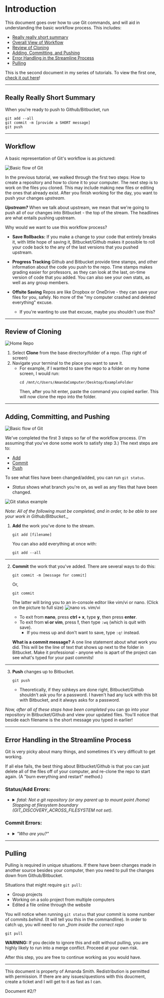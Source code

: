 # Introduction
This document goes over how to use Git commands, and will aid in understanding the basic workflow process. This includes:
* [Really really short summary](#H0)
* [Overall View of Workflow](#H1)
* [Review of Cloning](#H2)
* [Adding, Committing, and Pushing](#H3)
* [Error Handling in the Streamline Process](#H4)
* [Pulling](#H5)

This is the second document in my series of tutorials. To view the first one, [check it out here](https://github.com/amsmite001/tutorials-csci/blob/master/Bitbucket_Tutorials/Bitbucket_IntroREADME.md)!

---
## <a name = "H0"></a> Really Really Short Summary
When you're ready to push to Github/Bitbucket, run
```
git add --all
git commit -m [provide a SHORT message]
git push
```

---
## <a name = "H1"></a>Workflow
A basic representation of Git's workflow is as pictured:

![Basic flow of Git](./Pictures/gitBasicFlow.jpg)

In the previous tutorial, we walked through the first two steps: How to create a repository and how to clone it to your computer. The next step is to work on the files you cloned. This may include making new files or editing the ones that already exist. After you finish working for the day, you want to push your changes _upstream_.

<b>_Upstream?_</b> When we talk about upstream, we mean that we're going to push all of our changes into Bitbucket - the top of the stream. The headlines are what entails pushing upstream.

Why would we want to use this workflow process?
* __Save Rollbacks:__ If you make a change to your code that entirely breaks it, with little hope of saving it, Bitbucket/Github makes it possible to roll your code back to the any of the last versions that you pushed upstream.

* __Progress Tracking__ Github and Bitbucket provide time stamps, and other information about the code you push to the repo. Time stamps makes grading easier for professors, as they can look at the last, on-time version of code that you added. You can also see your own stats, as well as any group members.

* __Offsite Saving__ Repos are like Dropbox or OneDrive - they can save your files for you, safely. No more of the "my computer crashed and deleted everything" excuse.
    * If you're wanting to use that excuse, maybe you shouldn't use this?

---
## <a name = "H2"></a> Review of Cloning
![Home Repo](./Pictures/homeRepo.png)

1. Select __Clone__ from the base directory/folder of a repo. (Top right of screen)
2. Navigate your terminal to the place you want to save it.
    * For example, if I wanted to save the repo to a folder on my home screen, I would run:
        ```
        cd /mnt/c/Users/AmandaComputer/Desktop/ExampleFolder
        ```
        Then, after you hit enter, paste the command you copied earlier. This will now clone the repo into the folder.

---
## <a name = "H3"></a> Adding, Committing, and Pushing
![Basic flow of Git](./Pictures/gitBasicFlow.jpg)

We've completed the first 3 steps so far of the workflow process. (I'm assuming that you've done some work to satisfy step 3.) The next steps are to:
* [Add](#Add)
* [Commit](#Commit)
* [Push](#Push)

To see what files have been changed/added, you can run `git status`.
* _Status_ shows what branch you're on, as well as any files that have been changed.

![Git status example](./Pictures/)

_Note: All of the following must be completed, and in order, to be able to see your work in Github/Bitbucket.__ 
1. <a name = "Add"></a> __Add__ the work you've done to the stream. 
    ```
    git add [filename]
    ```
    You can also add everything at once with:
    ```
    git add --all
    ```
-------

2. <a name = "Commit"></a>__Commit__ the work that you've added. There are several ways to do this:
    ```
    git commit -m [message for commit]
    ```
    Or,
    ```
    git commit
    ```
    The latter will bring you to an in-console editor like vim/vi or nano. (Click on the picture to full size)
    ![nano vs. vim/vi](./Pictures/VivsNano.png)


    * To exit from __nano__, press __ctrl + x__, type __y__, then press __enter__.
    * To exit from __vi or vim__, press __!__, then type `:wq` (which is quit with save). 
        * If you mess up and don't want to save, type `:q!` instead.

    __What is a commit message?__ A one line statement about what work you did. This will be the line of text that shows up next to the folder in Bitbucket. Make it professional - anyone who is apart of the project can see what's typed for your past commits!

-------

3. <a name = "Push"></a>__Push__ changes up to Bitbucket.
    ```
    git push
    ```
    * Theoretically, if they sshkeys are done right, Bitbucket/Github shouldn't ask you for a password. I haven't had any luck with this bit with Bitbucket, and it always asks for a password.

_Now, after all of these steps have been completed_ you can go into your repository in Bitbucket/Github and view your updated files. You'll notice that beside each filename is the short message you typed in earlier!

---
## <a name = "H4"></a> Error Handling in the Streamline Process 

Git is very picky about many things, and sometimes it's very difficult to get working.

If all else fails, the best thing about Bitbucket/Github is that you can just delete all of the files off of your computer, and re-clone the repo to start again. (A "burn everything and restart" method.)

### Status/Add Errors:
* <details><summary><i>fatal: Not a git repository (or any parent up to mount point /home) Stopping at filesystem boundary (GIT_DISCOVERY_ACROSS_FILESYSTEM not set).</i> </summary>
    <p>
    In order to use Git, you __must be in__ the repository that has been cloned from Github/Bitbucket. Navigate inside of the correct repo to resolve the error. 
    
    For example, I would get the error here:
    ```
    /mnt/c/Amanda/Documents
    ```

    But not here:
    
    ```
    /mnt/c/Amanda/Documents/MyRepo
    ```
    </p>
    </details>
### Commit Errors:
* <details><summary><i>"Who are you?"</i></summary>
    <p>
    Git doesn't know your login to push to. It provides the commands to fix this issue:

    ```
    git config --global user.email "you@example.com"
    git config --global user.name "Your Name"
    ```
    For example, mine would look like:
    ```
    git config --global user.email "myemail@domain.com"
    git config --global user.name "amsmite001"
    ```
    This should resolve the issue.
    </p>
    </details>
---
## <a name = "H5"></a> Pulling
Pulling is required in unique situations. If there have been changes made in another source besides your computer, then you need to pull the changes down from Github/Bitbucket.

Situations that might require `git pull`:
* Group projects
* Working on a solo project from multiple computers
* Edited a file online through the website

You will notice when running `git status` that your commit is some number of commits _behind_. (It will tell you this in the commandline). In order to catch up, you will need to run __from inside the correct repo_   
```
git pull
```

__WARNING:__ If you decide to ignore this and edit without pulling, you are highly likely to run into a merge conflict. Proceed at your own risk.

After this step, you are free to continue working as you would have.

---


This document is property of Amanda Smith. Redistribution is permitted with permission. If there are any issues/questions with this doucment, create a ticket and I will get to it as fast as I can.

Document #2/?
